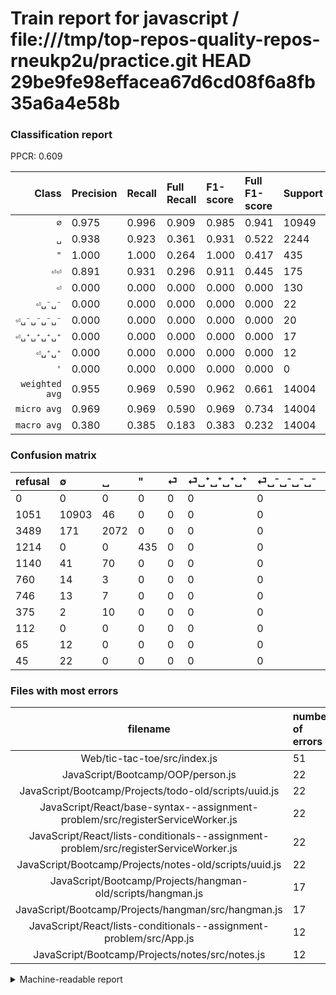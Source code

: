 # Train report for javascript / file:///tmp/top-repos-quality-repos-rneukp2u/practice.git HEAD 29be9fe98effacea67d6cd08f6a8fb35a6a4e58b

### Classification report

PPCR: 0.609

| Class | Precision | Recall | Full Recall | F1-score | Full F1-score | Support | Full Support | PPCR |
|------:|:----------|:-------|:------------|:---------|:---------|:--------|:-------------|:-----|
| `∅` | 0.975| 0.996| 0.909| 0.985| 0.941| 10949| 12000| 0.912 |
| `␣` | 0.938| 0.923| 0.361| 0.931| 0.522| 2244| 5733| 0.391 |
| `"` | 1.000| 1.000| 0.264| 1.000| 0.417| 435| 1649| 0.264 |
| `⏎⏎` | 0.891| 0.931| 0.296| 0.911| 0.445| 175| 550| 0.318 |
| `⏎` | 0.000| 0.000| 0.000| 0.000| 0.000| 130| 1270| 0.102 |
| `⏎␣⁻␣⁻` | 0.000| 0.000| 0.000| 0.000| 0.000| 22| 67| 0.328 |
| `⏎␣⁻␣⁻␣⁻␣⁻` | 0.000| 0.000| 0.000| 0.000| 0.000| 20| 766| 0.026 |
| `⏎␣⁺␣⁺␣⁺␣⁺` | 0.000| 0.000| 0.000| 0.000| 0.000| 17| 777| 0.022 |
| `⏎␣⁺␣⁺` | 0.000| 0.000| 0.000| 0.000| 0.000| 12| 77| 0.156 |
| `'` | 0.000| 0.000| 0.000| 0.000| 0.000| 0| 112| 0.000 |
| `weighted avg` | 0.955| 0.969| 0.590| 0.962| 0.661| 14004| 23001| 0.609 |
| `micro avg` | 0.969| 0.969| 0.590| 0.969| 0.734| 14004| 23001| 0.609 |
| `macro avg` | 0.380| 0.385| 0.183| 0.383| 0.232| 14004| 23001| 0.609 |

### Confusion matrix

|refusal|  ∅| ␣| "| ⏎| ⏎␣⁺␣⁺␣⁺␣⁺| ⏎␣⁻␣⁻␣⁻␣⁻| ⏎⏎| '| ⏎␣⁺␣⁺| ⏎␣⁻␣⁻| 
|:---|:---|:---|:---|:---|:---|:---|:---|:---|:---|:---|
|0 |0 |0 |0 |0 |0 |0 |0 |0 |0 |0 |
|1051 |10903 |46 |0 |0 |0 |0 |0 |0 |0 |0 |
|3489 |171 |2072 |0 |0 |0 |0 |1 |0 |0 |0 |
|1214 |0 |0 |435 |0 |0 |0 |0 |0 |0 |0 |
|1140 |41 |70 |0 |0 |0 |0 |19 |0 |0 |0 |
|760 |14 |3 |0 |0 |0 |0 |0 |0 |0 |0 |
|746 |13 |7 |0 |0 |0 |0 |0 |0 |0 |0 |
|375 |2 |10 |0 |0 |0 |0 |163 |0 |0 |0 |
|112 |0 |0 |0 |0 |0 |0 |0 |0 |0 |0 |
|65 |12 |0 |0 |0 |0 |0 |0 |0 |0 |0 |
|45 |22 |0 |0 |0 |0 |0 |0 |0 |0 |0 |

### Files with most errors

| filename | number of errors|
|:----:|:-----|
| Web/tic-tac-toe/src/index.js | 51 |
| JavaScript/Bootcamp/OOP/person.js | 22 |
| JavaScript/Bootcamp/Projects/todo-old/scripts/uuid.js | 22 |
| JavaScript/React/base-syntax--assignment-problem/src/registerServiceWorker.js | 22 |
| JavaScript/React/lists-conditionals--assignment-problem/src/registerServiceWorker.js | 22 |
| JavaScript/Bootcamp/Projects/notes-old/scripts/uuid.js | 22 |
| JavaScript/Bootcamp/Projects/hangman-old/scripts/hangman.js | 17 |
| JavaScript/Bootcamp/Projects/hangman/src/hangman.js | 17 |
| JavaScript/React/lists-conditionals--assignment-problem/src/App.js | 12 |
| JavaScript/Bootcamp/Projects/notes/src/notes.js | 12 |

<details>
    <summary>Machine-readable report</summary>
```json
{
  "cl_report": {"\"": {"f1-score": 1.0, "precision": 1.0, "recall": 1.0, "support": 435}, "\u0027": {"f1-score": 0.0, "precision": 0.0, "recall": 0.0, "support": 0}, "macro avg": {"f1-score": 0.38269249720082704, "precision": 0.38045142830325374, "recall": 0.38505784331517545, "support": 14004}, "micro avg": {"f1-score": 0.9692230791202514, "precision": 0.9692230791202514, "recall": 0.9692230791202514, "support": 14004}, "weighted avg": {"f1-score": 0.9621017801389831, "precision": 0.9551764324445124, "recall": 0.9692230791202514, "support": 14004}, "\u2205": {"f1-score": 0.9854928368057125, "precision": 0.975398103417427, "recall": 0.9957987030779066, "support": 10949}, "\u23ce": {"f1-score": 0.0, "precision": 0.0, "recall": 0.0, "support": 130}, "\u23ce\u23ce": {"f1-score": 0.9106145251396648, "precision": 0.8907103825136612, "recall": 0.9314285714285714, "support": 175}, "\u23ce\u2423\u207a\u2423\u207a": {"f1-score": 0.0, "precision": 0.0, "recall": 0.0, "support": 12}, "\u23ce\u2423\u207a\u2423\u207a\u2423\u207a\u2423\u207a": {"f1-score": 0.0, "precision": 0.0, "recall": 0.0, "support": 17}, "\u23ce\u2423\u207b\u2423\u207b": {"f1-score": 0.0, "precision": 0.0, "recall": 0.0, "support": 22}, "\u23ce\u2423\u207b\u2423\u207b\u2423\u207b\u2423\u207b": {"f1-score": 0.0, "precision": 0.0, "recall": 0.0, "support": 20}, "\u2423": {"f1-score": 0.930817610062893, "precision": 0.9384057971014492, "recall": 0.9233511586452763, "support": 2244}},
  "cl_report_full": {"\"": {"f1-score": 0.4174664107485605, "precision": 1.0, "recall": 0.26379624014554276, "support": 1649}, "\u0027": {"f1-score": 0.0, "precision": 0.0, "recall": 0.0, "support": 112}, "macro avg": {"f1-score": 0.23248685936371388, "precision": 0.38045142830325374, "recall": 0.1830159571258874, "support": 23001}, "micro avg": {"f1-score": 0.7335765437103094, "precision": 0.9692230791202514, "recall": 0.5901047780531281, "support": 23001}, "weighted avg": {"f1-score": 0.6614687515780058, "precision": 0.8357701137417611, "recall": 0.5901047780531281, "support": 23001}, "\u2205": {"f1-score": 0.940805936664078, "precision": 0.975398103417427, "recall": 0.9085833333333333, "support": 12000}, "\u23ce": {"f1-score": 0.0, "precision": 0.0, "recall": 0.0, "support": 1270}, "\u23ce\u23ce": {"f1-score": 0.44474761255115963, "precision": 0.8907103825136612, "recall": 0.2963636363636364, "support": 550}, "\u23ce\u2423\u207a\u2423\u207a": {"f1-score": 0.0, "precision": 0.0, "recall": 0.0, "support": 77}, "\u23ce\u2423\u207a\u2423\u207a\u2423\u207a\u2423\u207a": {"f1-score": 0.0, "precision": 0.0, "recall": 0.0, "support": 777}, "\u23ce\u2423\u207b\u2423\u207b": {"f1-score": 0.0, "precision": 0.0, "recall": 0.0, "support": 67}, "\u23ce\u2423\u207b\u2423\u207b\u2423\u207b\u2423\u207b": {"f1-score": 0.0, "precision": 0.0, "recall": 0.0, "support": 766}, "\u2423": {"f1-score": 0.5218486336733409, "precision": 0.9384057971014492, "recall": 0.3614163614163614, "support": 5733}},
  "ppcr": 0.6088430937785314
}
```
</details>
